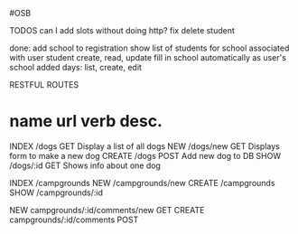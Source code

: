 #OSB

TODOS
can I add slots without doing http?
fix delete student

done:
add school to registration
show list of students for school associated with user
student create, read, update 
fill in school automatically as user's school
added days: list, create, edit


RESTFUL ROUTES

name      url      verb    desc.
===============================================
INDEX   /dogs      GET   Display a list of all dogs
NEW     /dogs/new  GET   Displays form to make a new dog
CREATE  /dogs      POST  Add new dog to DB
SHOW    /dogs/:id  GET   Shows info about one dog

INDEX   /campgrounds
NEW     /campgrounds/new
CREATE  /campgrounds
SHOW    /campgrounds/:id

NEW     campgrounds/:id/comments/new    GET
CREATE  campgrounds/:id/comments      POST